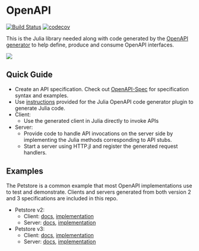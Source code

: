 # OpenAPI

[![Build Status](https://github.com/JuliaComputing/OpenAPI.jl/workflows/CI/badge.svg)](https://github.com/JuliaComputing/OpenAPI.jl/actions?query=workflow%3ACI+branch%3Amain)
[![codecov](https://codecov.io/gh/JuliaComputing/OpenAPI.jl/branch/main/graph/badge.svg?token=iZeFL7Js0l)](https://codecov.io/gh/JuliaComputing/OpenAPI.jl)

This is the Julia library needed along with code generated by the [OpenAPI generator](https://openapi-generator.tech/) to help define, produce and consume OpenAPI interfaces.

[![](https://img.shields.io/badge/docs-latest-blue.svg)](https://JuliaComputing.github.io/OpenAPI.jl)

## Quick Guide

- Create an API specification. Check out [OpenAPI-Spec](https://github.com/OAI/OpenAPI-Specification) for specification syntax and examples.
- Use [instructions](https://openapi-generator.tech/docs/generators) provided for the Julia OpenAPI code generator plugin to generate Julia code.
- Client:
    - Use the generated client in Julia directly to invoke APIs
- Server:
    - Provide code to handle API invocations on the server side by implementing the Julia methods corresponding to API stubs.
    - Start a server using HTTP.jl and register the generated request handlers.

## Examples

The Petstore is a common example that most OpenAPI implementations use to test and demonstrate. Clients and servers generated from both version 2 and 3 specifications are included in this repo.

- Petstore v2:
    - Client: [docs](test/client/petstore_v2/petstore/README.md), [implementation](test/client/petstore_v2)
    - Server: [docs](test/server/petstore_v2/petstore/README.md), [implementation](test/server/petstore_v2)
- Petstore v3:
    - Client: [docs](test/client/petstore_v3/petstore/README.md), [implementation](test/client/petstore_v3)
    - Server: [docs](test/server/petstore_v3/petstore/README.md), [implementation](test/server/petstore_v3)
